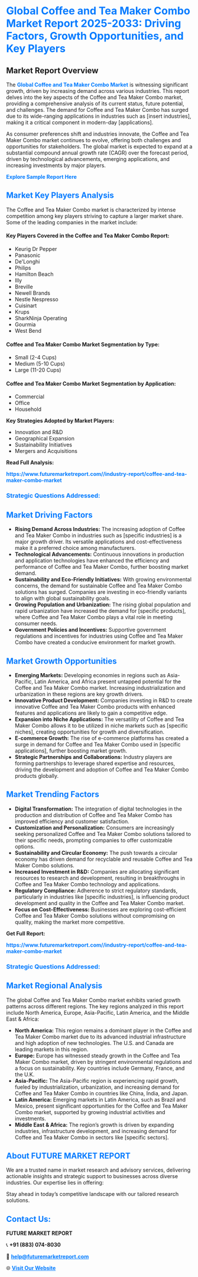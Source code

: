 <h1 style="color: #007BFF;">Global Coffee and Tea Maker Combo Market Report 2025-2033: Driving Factors, Growth Opportunities, and Key Players</h1>

<section id="overview">
<h2>Market Report Overview</h2>
<p>The <a href="https://www.futuremarketreport.com//industry-report/coffee-and-tea-maker-combo-market" style="color: #007BFF; text-decoration: none;"><strong>Global Coffee and Tea Maker Combo Market</strong></a> is witnessing significant growth, driven by increasing demand across various industries. This report delves into the key aspects of the Coffee and Tea Maker Combo market, providing a comprehensive analysis of its current status, future potential, and challenges. The demand for Coffee and Tea Maker Combo has surged due to its wide-ranging applications in industries such as [insert industries], making it a critical component in modern-day [applications].</p>
<p>As consumer preferences shift and industries innovate, the Coffee and Tea Maker Combo market continues to evolve, offering both challenges and opportunities for stakeholders. The global market is expected to expand at a substantial compound annual growth rate (CAGR) over the forecast period, driven by technological advancements, emerging applications, and increasing investments by major players.</p>
</section>

<section id="overview">
<p><a href="https://www.futuremarketreport.com//request-sample/reportId=60980" style="color: #007BFF; text-decoration: none;"><strong>Explore Sample Report Here</strong></a></p>
</section>

<section id="key-players">
<h2 style="color: #007BFF;">Market Key Players Analysis</h2>
<p>The Coffee and Tea Maker Combo market is characterized by intense competition among key players striving to capture a larger market share. Some of the leading companies in the market include:</p>
<h4>Key Players Covered in the Coffee and Tea Maker Combo Report:</h4>
<ul><li>Keurig Dr Pepper</li><li>Panasonic</li><li>De&#039;Longhi</li><li>Philips</li><li>Hamilton Beach</li><li>Illy</li><li>Breville</li><li>Newell Brands</li><li>Nestle Nespresso</li><li>Cuisinart</li><li>Krups</li><li>SharkNinja Operating</li><li>Gourmia</li><li>West Bend</li></ul>
<h4>Coffee and Tea Maker Combo Market Segmentation by Type:</h4>
<ul><li>Small (2-4 Cups)</li><li>Medium (5-10 Cups)</li><li>Large (11-20 Cups)</li></ul>

<h4>Coffee and Tea Maker Combo Market Segmentation by Application:</h4>
<ul><li>Commercial</li><li>Office</li><li>Household</li></ul>
<p><strong>Key Strategies Adopted by Market Players:</strong></p>
<ul>
<li>Innovation and R&D</li>
<li>Geographical Expansion</li>
<li>Sustainability Initiatives</li>
<li>Mergers and Acquisitions</li>
</ul>
</section>

<section>
<p><strong>Read Full Analysis: </strong></p><a href="https://www.futuremarketreport.com//industry-report/coffee-and-tea-maker-combo-market" style="color: #007BFF; text-decoration: none;"><strong>https://www.futuremarketreport.com//industry-report/coffee-and-tea-maker-combo-market</strong></a>
<h3 style="color: #007BFF;">Strategic Questions Addressed:</h3>
</section>

<section id="driving-factors">
<h2 style="color: #007BFF;">Market Driving Factors</h2>
<ul>
<li><strong>Rising Demand Across Industries:</strong> The increasing adoption of Coffee and Tea Maker Combo in industries such as [specific industries] is a major growth driver. Its versatile applications and cost-effectiveness make it a preferred choice among manufacturers.</li>
<li><strong>Technological Advancements:</strong> Continuous innovations in production and application technologies have enhanced the efficiency and performance of Coffee and Tea Maker Combo, further boosting market demand.</li>
<li><strong>Sustainability and Eco-Friendly Initiatives:</strong> With growing environmental concerns, the demand for sustainable Coffee and Tea Maker Combo solutions has surged. Companies are investing in eco-friendly variants to align with global sustainability goals.</li>
<li><strong>Growing Population and Urbanization:</strong> The rising global population and rapid urbanization have increased the demand for [specific products], where Coffee and Tea Maker Combo plays a vital role in meeting consumer needs.</li>
<li><strong>Government Policies and Incentives:</strong> Supportive government regulations and incentives for industries using Coffee and Tea Maker Combo have created a conducive environment for market growth.</li>
</ul>
</section>

<section id="growth-opportunities">
<h2 style="color: #007BFF;">Market Growth Opportunities</h2>
<ul>
<li><strong>Emerging Markets:</strong> Developing economies in regions such as Asia-Pacific, Latin America, and Africa present untapped potential for the Coffee and Tea Maker Combo market. Increasing industrialization and urbanization in these regions are key growth drivers.</li>
<li><strong>Innovative Product Development:</strong> Companies investing in R&D to create innovative Coffee and Tea Maker Combo products with enhanced features and applications are likely to gain a competitive edge.</li>
<li><strong>Expansion into Niche Applications:</strong> The versatility of Coffee and Tea Maker Combo allows it to be utilized in niche markets such as [specific niches], creating opportunities for growth and diversification.</li>
<li><strong>E-commerce Growth:</strong> The rise of e-commerce platforms has created a surge in demand for Coffee and Tea Maker Combo used in [specific applications], further boosting market growth.</li>
<li><strong>Strategic Partnerships and Collaborations:</strong> Industry players are forming partnerships to leverage shared expertise and resources, driving the development and adoption of Coffee and Tea Maker Combo products globally.</li>
</ul>
</section>

<section id="trending-factors">
<h2 style="color: #007BFF;">Market Trending Factors</h2>
<ul>
<li><strong>Digital Transformation:</strong> The integration of digital technologies in the production and distribution of Coffee and Tea Maker Combo has improved efficiency and customer satisfaction.</li>
<li><strong>Customization and Personalization:</strong> Consumers are increasingly seeking personalized Coffee and Tea Maker Combo solutions tailored to their specific needs, prompting companies to offer customizable options.</li>
<li><strong>Sustainability and Circular Economy:</strong> The push towards a circular economy has driven demand for recyclable and reusable Coffee and Tea Maker Combo solutions.</li>
<li><strong>Increased Investment in R&D:</strong> Companies are allocating significant resources to research and development, resulting in breakthroughs in Coffee and Tea Maker Combo technology and applications.</li>
<li><strong>Regulatory Compliance:</strong> Adherence to strict regulatory standards, particularly in industries like [specific industries], is influencing product development and quality in the Coffee and Tea Maker Combo market.</li>
<li><strong>Focus on Cost-Effectiveness:</strong> Businesses are exploring cost-efficient Coffee and Tea Maker Combo solutions without compromising on quality, making the market more competitive.</li>
</ul>
</section>

<section>
<p><strong>Get Full Report: </strong></p><a href="https://www.futuremarketreport.com//industry-report/coffee-and-tea-maker-combo-market" style="color: #007BFF; text-decoration: none;"><strong>https://www.futuremarketreport.com//industry-report/coffee-and-tea-maker-combo-market</strong></a>
<h3 style="color: #007BFF;">Strategic Questions Addressed:</h3>
</section>


<section id="regional-analysis">
<h2 style="color: #007BFF;">Market Regional Analysis</h2>
<p>The global Coffee and Tea Maker Combo market exhibits varied growth patterns across different regions. The key regions analyzed in this report include North America, Europe, Asia-Pacific, Latin America, and the Middle East & Africa:</p>
<ul>
<li><strong>North America:</strong> This region remains a dominant player in the Coffee and Tea Maker Combo market due to its advanced industrial infrastructure and high adoption of new technologies. The U.S. and Canada are leading markets in this region.</li>
<li><strong>Europe:</strong> Europe has witnessed steady growth in the Coffee and Tea Maker Combo market, driven by stringent environmental regulations and a focus on sustainability. Key countries include Germany, France, and the U.K.</li>
<li><strong>Asia-Pacific:</strong> The Asia-Pacific region is experiencing rapid growth, fueled by industrialization, urbanization, and increasing demand for Coffee and Tea Maker Combo in countries like China, India, and Japan.</li>
<li><strong>Latin America:</strong> Emerging markets in Latin America, such as Brazil and Mexico, present significant opportunities for the Coffee and Tea Maker Combo market, supported by growing industrial activities and investments.</li>
<li><strong>Middle East & Africa:</strong> The region’s growth is driven by expanding industries, infrastructure development, and increasing demand for Coffee and Tea Maker Combo in sectors like [specific sectors].</li>
</ul>
</section>

<footer>
<h2 style="color: #007BFF;">About FUTURE MARKET REPORT</h2>
<p>We are a trusted name in market research and advisory services, delivering actionable insights and strategic support to businesses across diverse industries. Our expertise lies in offering:</p>

<p>Stay ahead in today’s competitive landscape with our tailored research solutions.</p>

<h2 style="color: #007BFF;">Contact Us:</h2>
<p><strong>FUTURE MARKET REPORT</strong></p>
<p>📞 <strong>+91 (883) 074-8030</strong></p>
<p>📧 <strong><a href="mailto:help@futuremarketreport.com" style="color: #007BFF;">help@futuremarketreport.com</a></strong></p>
<p>🌐 <strong><a href="https://www.futuremarketreport.com/" style="color: #007BFF;">Visit Our Website</a></strong></p>
</footer>
